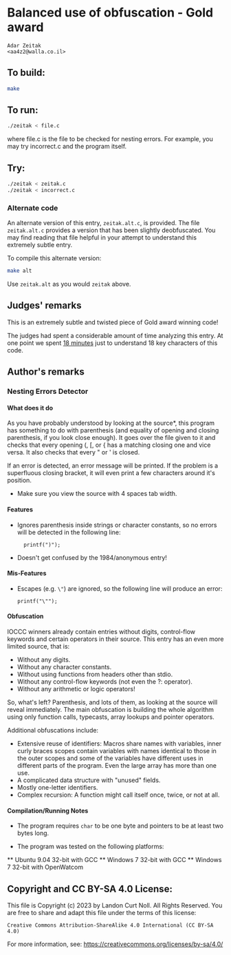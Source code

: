 # Balanced use of obfuscation - Gold award

    Adar Zeitak  
    <aa4z2@walla.co.il>  

## To build:

```sh
make
```

## To run:

```sh
./zeitak < file.c
```

where file.c is the file to be checked for nesting errors. For example, you may
try incorrect.c and the program itself.

## Try:

```sh
./zeitak < zeitak.c
./zeitak < incorrect.c
```

### Alternate code

An alternate version of this entry, `zeitak.alt.c`, is provided.
The file `zeitak.alt.c` provides a version that has been slightly
deobfuscated.  You may find reading that file helpful in your attempt
to understand this extremely subtle entry.

To compile this alternate version:

```sh
make alt
```

Use `zeitak.alt` as you would `zeitak` above.

## Judges' remarks

This is an extremely subtle and twisted piece of Gold award winning code!

The judges had spent a considerable amount of time analyzing this entry.
At one point we spent
[18 minutes](https://twitter.com/ioccc/status/252162898800033792)
just to understand 18 key characters of this code.

## Author's remarks

### Nesting Errors Detector

#### What does it do

As you have probably understood by looking at the source\*, this program has
something to do with parenthesis (and equality of opening and closing
parenthesis, if you look close enough). It goes over the file given to it and
checks that every opening (, [, or { has a matching closing one and
vice versa. It also checks that every " or ' is closed.

If an error is detected, an error message will be printed. If the problem
is a superfluous closing bracket, it will even print a few characters
around it's position.

* Make sure you view the source with 4 spaces tab width.

#### Features

* Ignores parenthesis inside strings or character constants, so no errors
  will be detected in the following line:

        printf(")");

*   Doesn't get confused by the 1984/anonymous entry!

#### Mis-Features

*   Escapes (e.g. `\"`) are ignored, so the following line will produce
    an error:

        printf("\"");

#### Obfuscation

IOCCC winners already contain entries without digits, control-flow
keywords and certain operators in their source. This entry has an
even more limited source, that is:

*   Without any digits.
*   Without any character constants.
*   Without using functions from headers other than stdio.
*   Without any control-flow keywords (not even the ?: operator).
*   Without any arithmetic or logic operators!

So, what's left? Parenthesis, and lots of them, as looking at the source will
reveal immediately. The main obfuscation is building the whole algorithm using
only function calls, typecasts, array lookups and pointer operators.

Additional obfuscations include:

*   Extensive reuse of identifiers: Macros share names with variables, inner
    curly braces scopes contain variables with names identical to those in the
    outer scopes and some of the variables have different uses in different
    parts of the program. Even the large array has more than one use.
*   A complicated data structure with "unused" fields.
*   Mostly one-letter identifiers.
*   Complex recursion: A function might call itself once, twice, or not at all.

#### Compilation/Running Notes

*   The program requires `char` to be one byte and pointers to be
    at least two bytes long.

*   The program was tested on the following platforms:

**  Ubuntu 9.04 32-bit with GCC
**  Windows 7 32-bit with GCC
**  Windows 7 32-bit with OpenWatcom

## Copyright and CC BY-SA 4.0 License:

This file is Copyright (c) 2023 by Landon Curt Noll.  All Rights Reserved.
You are free to share and adapt this file under the terms of this license:

    Creative Commons Attribution-ShareAlike 4.0 International (CC BY-SA 4.0)

For more information, see: https://creativecommons.org/licenses/by-sa/4.0/
